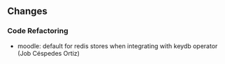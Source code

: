 ## Changes

### Code Refactoring

* moodle: default for redis stores when integrating with keydb operator (Job Céspedes Ortiz)
